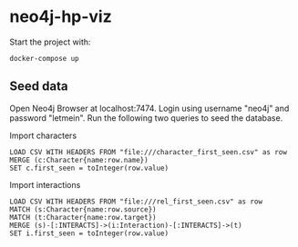 # neo4j-hp-viz

Start the project with:

```
docker-compose up
```

## Seed data

Open Neo4j Browser at localhost:7474. Login using username "neo4j" and password "letmein".
Run the following two queries to seed the database.

Import characters

```
LOAD CSV WITH HEADERS FROM "file:///character_first_seen.csv" as row
MERGE (c:Character{name:row.name})
SET c.first_seen = toInteger(row.value)
```


Import interactions

```
LOAD CSV WITH HEADERS FROM "file:///rel_first_seen.csv" as row
MATCH (s:Character{name:row.source})
MATCH (t:Character{name:row.target})
MERGE (s)-[:INTERACTS]->(i:Interaction)-[:INTERACTS]->(t)
SET i.first_seen = toInteger(row.value)
```
